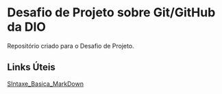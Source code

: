 # Desafio de Projeto sobre Git/GitHub da DIO
Repositório criado para o Desafio de Projeto.

## Links Úteis
[SIntaxe_Basica_MarkDown](https://www.markdownguide.org/basic-syntax/)
